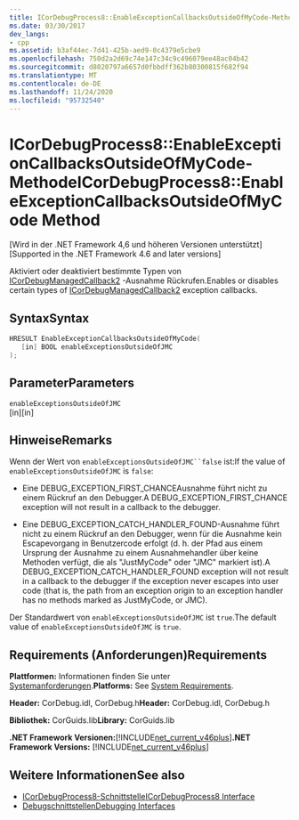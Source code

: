 ```yaml
---
title: ICorDebugProcess8::EnableExceptionCallbacksOutsideOfMyCode-Methode
ms.date: 03/30/2017
dev_langs:
- cpp
ms.assetid: b3af44ec-7d41-425b-aed9-0c4379e5cbe9
ms.openlocfilehash: 750d2a2d69c74e147c34c9c496079ee48ac04b42
ms.sourcegitcommit: d8020797a6657d0fbbdff362b80300815f682f94
ms.translationtype: MT
ms.contentlocale: de-DE
ms.lasthandoff: 11/24/2020
ms.locfileid: "95732540"
---
```

# <a name="icordebugprocess8enableexceptioncallbacksoutsideofmycode-method"></a><span data-ttu-id="069ca-102">ICorDebugProcess8::EnableExceptionCallbacksOutsideOfMyCode-Methode</span><span class="sxs-lookup"><span data-stu-id="069ca-102">ICorDebugProcess8::EnableExceptionCallbacksOutsideOfMyCode Method</span></span>

<span data-ttu-id="069ca-103">[Wird in der .NET Framework 4,6 und höheren Versionen unterstützt]</span><span class="sxs-lookup"><span data-stu-id="069ca-103">[Supported in the .NET Framework 4.6 and later versions]</span></span>  
  
 <span data-ttu-id="069ca-104">Aktiviert oder deaktiviert bestimmte Typen von [ICorDebugManagedCallback2](icordebugmanagedcallback2-interface.md) -Ausnahme Rückrufen.</span><span class="sxs-lookup"><span data-stu-id="069ca-104">Enables or disables certain types of [ICorDebugManagedCallback2](icordebugmanagedcallback2-interface.md) exception callbacks.</span></span>  
  
## <a name="syntax"></a><span data-ttu-id="069ca-105">Syntax</span><span class="sxs-lookup"><span data-stu-id="069ca-105">Syntax</span></span>  
  
```cpp
HRESULT EnableExceptionCallbacksOutsideOfMyCode(  
   [in] BOOL enableExceptionsOutsideOfJMC  
);  
```  
  
## <a name="parameters"></a><span data-ttu-id="069ca-106">Parameter</span><span class="sxs-lookup"><span data-stu-id="069ca-106">Parameters</span></span>  

 `enableExceptionsOutsideOfJMC`  
 <span data-ttu-id="069ca-107">[in]</span><span class="sxs-lookup"><span data-stu-id="069ca-107">[in]</span></span>  
  
## <a name="remarks"></a><span data-ttu-id="069ca-108">Hinweise</span><span class="sxs-lookup"><span data-stu-id="069ca-108">Remarks</span></span>  

 <span data-ttu-id="069ca-109">Wenn der Wert von `enableExceptionsOutsideOfJMC``false` ist:</span><span class="sxs-lookup"><span data-stu-id="069ca-109">If the value of `enableExceptionsOutsideOfJMC` is `false`:</span></span>  
  
- <span data-ttu-id="069ca-110">Eine DEBUG_EXCEPTION_FIRST_CHANCEAusnahme führt nicht zu einem Rückruf an den Debugger.</span><span class="sxs-lookup"><span data-stu-id="069ca-110">A DEBUG_EXCEPTION_FIRST_CHANCE exception will not result in a callback to the debugger.</span></span>  
  
- <span data-ttu-id="069ca-111">Eine DEBUG_EXCEPTION_CATCH_HANDLER_FOUND-Ausnahme führt nicht zu einem Rückruf an den Debugger, wenn für die Ausnahme kein Escapevorgang in Benutzercode erfolgt (d. h. der Pfad aus einem Ursprung der Ausnahme zu einem Ausnahmehandler über keine Methoden verfügt, die als "JustMyCode" oder "JMC" markiert ist).</span><span class="sxs-lookup"><span data-stu-id="069ca-111">A DEBUG_EXCEPTION_CATCH_HANDLER_FOUND exception will not result in a callback to the debugger if the exception never escapes into user code (that is, the path from an exception origin to an exception handler has no methods marked as JustMyCode, or JMC).</span></span>  
  
 <span data-ttu-id="069ca-112">Der Standardwert von `enableExceptionsOutsideOfJMC` ist `true`.</span><span class="sxs-lookup"><span data-stu-id="069ca-112">The default value of `enableExceptionsOutsideOfJMC` is `true`.</span></span>  
  
## <a name="requirements"></a><span data-ttu-id="069ca-113">Requirements (Anforderungen)</span><span class="sxs-lookup"><span data-stu-id="069ca-113">Requirements</span></span>  

 <span data-ttu-id="069ca-114">**Plattformen:** Informationen finden Sie unter [Systemanforderungen](../../get-started/system-requirements.md).</span><span class="sxs-lookup"><span data-stu-id="069ca-114">**Platforms:** See [System Requirements](../../get-started/system-requirements.md).</span></span>  
  
 <span data-ttu-id="069ca-115">**Header:** CorDebug.idl, CorDebug.h</span><span class="sxs-lookup"><span data-stu-id="069ca-115">**Header:** CorDebug.idl, CorDebug.h</span></span>  
  
 <span data-ttu-id="069ca-116">**Bibliothek:** CorGuids.lib</span><span class="sxs-lookup"><span data-stu-id="069ca-116">**Library:** CorGuids.lib</span></span>  
  
 <span data-ttu-id="069ca-117">**.NET Framework Versionen:**[!INCLUDE[net_current_v46plus](../../../../includes/net-current-v46plus-md.md)]</span><span class="sxs-lookup"><span data-stu-id="069ca-117">**.NET Framework Versions:** [!INCLUDE[net_current_v46plus](../../../../includes/net-current-v46plus-md.md)]</span></span>  
  
## <a name="see-also"></a><span data-ttu-id="069ca-118">Weitere Informationen</span><span class="sxs-lookup"><span data-stu-id="069ca-118">See also</span></span>

- [<span data-ttu-id="069ca-119">ICorDebugProcess8-Schnittstelle</span><span class="sxs-lookup"><span data-stu-id="069ca-119">ICorDebugProcess8 Interface</span></span>](icordebugprocess8-interface.md)
- [<span data-ttu-id="069ca-120">Debugschnittstellen</span><span class="sxs-lookup"><span data-stu-id="069ca-120">Debugging Interfaces</span></span>](debugging-interfaces.md)
